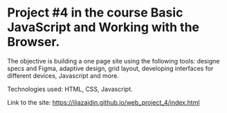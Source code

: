 # Project #4 in the course Basic JavaScript and Working with the Browser.
The objective is building a one page site using the following tools: designe specs and Figma, adaptive design, grid layout, developing interfaces for different devices, Javascript and more.

Technologies used: HTML, CSS, Javascript.

Link to the site: https://iliazaidin.github.io/web_project_4/index.html